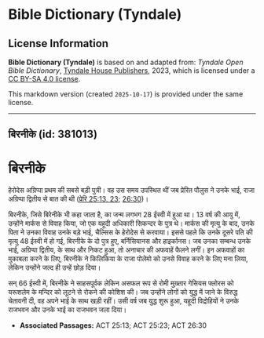 # Bible Dictionary (Tyndale)

## License Information

**Bible Dictionary (Tyndale)** is based on and adapted from: _Tyndale Open Bible Dictionary_, [Tyndale House Publishers](https://tyndaleopenresources.com/), 2023, which is licensed under a [CC BY-SA 4.0 license](https://creativecommons.org/licenses/by-sa/4.0/legalcode.en).

This markdown version (created `2025-10-17`) is provided under the same license.



--------------------------------

## बिरनीके (id: 381013)

बिरनीके
=======

हेरोदेस अग्रिप्पा प्रथम की सबसे बड़ी पुत्री। वह उस समय उपस्थित थीं जब प्रेरित पौलुस ने उनके भाई, राजा अग्रिप्पा द्वितीय से बात की थी ([प्रेरि 25:13, 23](https://ref.ly/Acts25:13); [26:30](https://ref.ly/Acts26:30))।

बिरनीके, जिसे बिरेनीके भी कहा जाता है, का जन्म लगभग 28 ईस्वी में हुआ था। 13 वर्ष की आयु में, उन्होंने मार्कस से विवाह किया, जो एक यहूदी अधिकारी सिकन्दर के पुत्र थे। मार्कस की मृत्यु के बाद, उनके पिता ने उनका विवाह उनके बड़े भाई, चैल्सिस के हेरोदेस से करवाया। इससे पहले कि उनके दूसरे पति की मृत्यु 48 ईस्वी में हो गई, बिरनीके के दो पुत्र हुए, बर्निसियानस और हाइर्कानस। जब उनका सम्बन्ध उनके भाई, अग्रिप्पा द्वितीय, के साथ और निकट हुआ, तो अनाचार की अफवाहें फैलने लगीं। इन अफवाहों का मुकाबला करने के लिए, बिरनीके ने किलिकिया के राजा पोलेमो को उनसे विवाह करने के लिए मना लिया, लेकिन उन्होंने जल्द ही उन्हें छोड़ दिया।

सन् 66 ईस्वी में, बिरनीके ने साहसपूर्वक लेकिन असफल रूप से रोमी मुख़्तार गेसियस फ्लोरस को यरूशलेम के मन्दिर को लूटने से रोकने की कोशिश की। जब उन्होंने लोगों को युद्ध में जाने के विरुद्ध चेतावनी दी, वह अपने भाई के साथ खड़ी रहीं। उसी वर्ष जब युद्ध शुरू हुआ, यहूदी विद्रोहियों ने उनके राजभवन और उनके भाई का राजभवन जला दिया।

* **Associated Passages:** ACT 25:13; ACT 25:23; ACT 26:30

